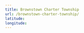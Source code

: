 ```yaml
---
title: Brownstown Charter Township
url: /brownstown-charter-township/
latitude: 
longitude: 
---
```

